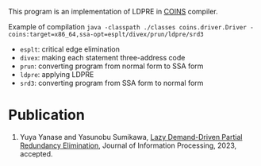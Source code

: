 This program is an implementation of LDPRE in [COINS](https://sourceforge.net/projects/coins-project/) compiler.

Example of compilation
`java -classpath ./classes coins.driver.Driver -coins:target=x86_64,ssa-opt=esplt/divex/prun/ldpre/srd3`

* `esplt`: critical edge elimination
* `divex`: making each statement three-address code
* `prun`: converting program from normal form to SSA form
* `ldpre`: applying LDPRE
* `srd3`: converting program from SSA form to normal form

# Publication
1. Yuya Yanase and Yasunobu Sumikawa, [Lazy Demand-Driven Partial Redundancy Elimination](https://www.ipsj.or.jp/english/jip/index.html), Journal of Information Processing, 2023, accepted.
